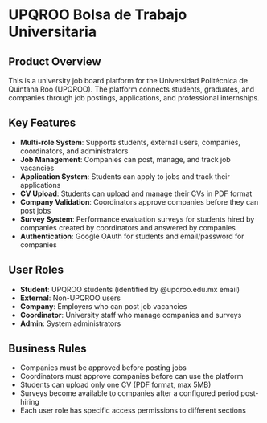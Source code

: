 # UPQROO Bolsa de Trabajo Universitaria

## Product Overview

This is a university job board platform for the Universidad Politécnica de Quintana Roo (UPQROO). The platform connects students, graduates, and companies through job postings, applications, and professional internships.

## Key Features

- **Multi-role System**: Supports students, external users, companies, coordinators, and administrators
- **Job Management**: Companies can post, manage, and track job vacancies
- **Application System**: Students can apply to jobs and track their applications
- **CV Upload**: Students can upload and manage their CVs in PDF format
- **Company Validation**: Coordinators approve companies before they can post jobs
- **Survey System**: Performance evaluation surveys for students hired by companies created by coordinators and answered by companies
- **Authentication**: Google OAuth for students and email/password for companies

## User Roles

- **Student**: UPQROO students (identified by @upqroo.edu.mx email)
- **External**: Non-UPQROO users
- **Company**: Employers who can post job vacancies
- **Coordinator**: University staff who manage companies and surveys
- **Admin**: System administrators

## Business Rules

- Companies must be approved before posting jobs
- Coordinators must approve companies before can use the platform
- Students can upload only one CV (PDF format, max 5MB)
- Surveys become available to companies after a configured period post-hiring
- Each user role has specific access permissions to different sections
